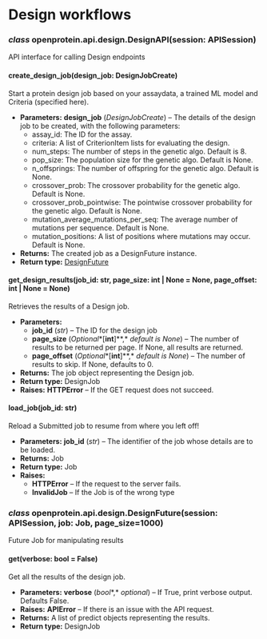 # Design workflows

### *class* openprotein.api.design.DesignAPI(session: APISession)

API interface for calling Design endpoints

#### create_design_job(design_job: DesignJobCreate)

Start a protein design job based on your assaydata, a trained ML model and Criteria (specified here).

* **Parameters:**
  **design_job** (*DesignJobCreate*) – The details of the design job to be created, with the following parameters:
  - assay_id: The ID for the assay.
  - criteria: A list of CriterionItem lists for evaluating the design.
  - num_steps: The number of steps in the genetic algo. Default is 8.
  - pop_size: The population size for the genetic algo. Default is None.
  - n_offsprings: The number of offspring for the genetic algo. Default is None.
  - crossover_prob: The crossover probability for the genetic algo. Default is None.
  - crossover_prob_pointwise: The pointwise crossover probability for the genetic algo. Default is None.
  - mutation_average_mutations_per_seq: The average number of mutations per sequence. Default is None.
  - mutation_positions: A list of positions where mutations may occur. Default is None.
* **Returns:**
  The created job as a DesignFuture instance.
* **Return type:**
  [DesignFuture](#openprotein.api.design.DesignFuture)

#### get_design_results(job_id: str, page_size: int | None = None, page_offset: int | None = None)

Retrieves the results of a Design job.

* **Parameters:**
  * **job_id** (*str*) – The ID for the design job
  * **page_size** (*Optional**[**int**]**,* *default is None*) – The number of results to be returned per page. If None, all results are returned.
  * **page_offset** (*Optional**[**int**]**,* *default is None*) – The number of results to skip. If None, defaults to 0.
* **Returns:**
  The job object representing the Design job.
* **Return type:**
  DesignJob
* **Raises:**
  **HTTPError** – If the GET request does not succeed.

#### load_job(job_id: str)

Reload a Submitted job to resume from where you left off!

* **Parameters:**
  **job_id** (*str*) – The identifier of the job whose details are to be loaded.
* **Returns:**
  Job
* **Return type:**
  Job
* **Raises:**
  * **HTTPError** – If the request to the server fails.
  * **InvalidJob** – If the Job is of the wrong type

### *class* openprotein.api.design.DesignFuture(session: APISession, job: Job, page_size=1000)

Future Job for manipulating results

#### get(verbose: bool = False)

Get all the results of the design job.

* **Parameters:**
  **verbose** (*bool**,* *optional*) – If True, print verbose output. Defaults False.
* **Raises:**
  **APIError** – If there is an issue with the API request.
* **Returns:**
  A list of predict objects representing the results.
* **Return type:**
  DesignJob
